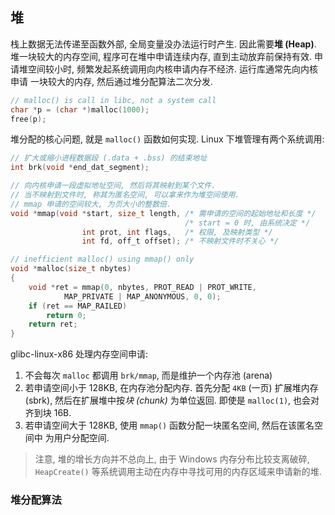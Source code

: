 ## 堆

栈上数据无法传递至函数外部, 全局变量没办法运行时产生. 因此需要**堆 (Heap)**.
堆一块较大的内存空间, 程序可在堆中申请连续内存, 直到主动放弃前保持有效. 
申请堆空间较小时, 频繁发起系统调用向内核申请内存不经济. 运行库通常先向内核申请
一块较大的内存, 然后通过堆分配算法二次分发.

```c
// malloc() is call in libc, not a system call
char *p = (char *)malloc(1000); 
free(p);
```

堆分配的核心问题, 就是 `malloc()` 函数如何实现. Linux 下堆管理有两个系统调用:

```c
// 扩大或缩小进程数据段 (.data + .bss) 的结束地址
int brk(void *end_dat_segment);

// 向内核申请一段虚拟地址空间, 然后将其映射到某个文件.
// 当不映射到文件时, 称其为匿名空间, 可以拿来作为堆空间使用.
// mmap 申请的空间较大, 为页大小的整数倍.
void *mmap(void *start, size_t length, /* 需申请的空间的起始地址和长度 */
                                       /* start = 0 时, 由系统决定 */
                int prot, int flags,   /* 权限, 及映射类型 */
                int fd, off_t offset); /* 不映射文件时不关心 */

// inefficient malloc() using mmap() only
void *malloc(size_t nbytes)
{
    void *ret = mmap(0, nbytes, PROT_READ | PROT_WRITE, 
            MAP_PRIVATE | MAP_ANONYMOUS, 0, 0);
    if (ret == MAP_RAILED)
        return 0;
    return ret;
}
```

glibc-linux-x86 处理内存空间申请:
1. 不会每次 `malloc` 都调用 `brk/mmap`, 而是维护一个内存池 (arena)
2. 若申请空间小于 128KB, 在内存池分配内存. 首先分配 `4KB` (一页) 扩展堆内存 (sbrk), 然后在扩展堆中按*块 (chunk)* 为单位返回. 即使是 `malloc(1)`, 也会对齐到块 16B.
3. 若申请空间大于 128KB, 使用 `mmap()` 函数分配一块匿名空间, 然后在该匿名空间中
为用户分配空间. 

> 注意, 堆的增长方向并不总向上, 由于 Windows 内存分布比较支离破碎, 
`HeapCreate()` 等系统调用主动在内存中寻找可用的内存区域来申请新的堆.

### 堆分配算法


